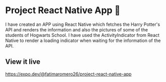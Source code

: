 # Project React Native App 📱

I have created an APP using React Native which fetches the Harry Potter's API and renders the information and also the pictures of some of the students of Hogwarts School. I have used the ActivityIndicator from React Native to render a loading indicator when waiting for the information of the API.

## View it live

https://expo.dev/@fatimaromero26/project-react-native-app
